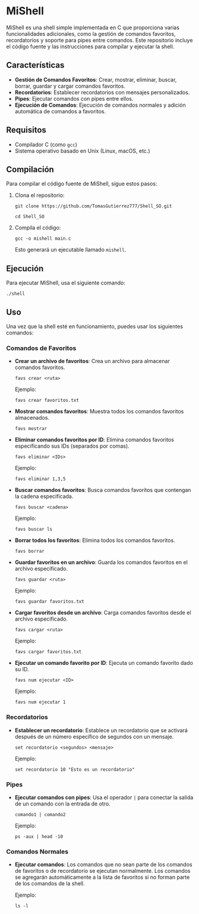 # MiShell

MiShell es una shell simple implementada en C que proporciona varias funcionalidades adicionales, como la gestión de comandos favoritos, recordatorios y soporte para pipes entre comandos. Este repositorio incluye el código fuente y las instrucciones para compilar y ejecutar la shell.

## Características

- **Gestión de Comandos Favoritos**: Crear, mostrar, eliminar, buscar, borrar, guardar y cargar comandos favoritos.
- **Recordatorios**: Establecer recordatorios con mensajes personalizados.
- **Pipes**: Ejecutar comandos con pipes entre ellos.
- **Ejecución de Comandos**: Ejecución de comandos normales y adición automática de comandos a favoritos.

## Requisitos

- Compilador C (como `gcc`)
- Sistema operativo basado en Unix (Linux, macOS, etc.)

## Compilación

Para compilar el código fuente de MiShell, sigue estos pasos:

1. Clona el repositorio:

    `git clone https://github.com/TomasGutierrez777/Shell_SO.git`

    `cd Shell_SO`

2. Compila el código:

    `gcc -o mishell main.c`

   Esto generará un ejecutable llamado `mishell`.

## Ejecución

Para ejecutar MiShell, usa el siguiente comando:

`./shell`

## Uso

Una vez que la shell esté en funcionamiento, puedes usar los siguientes comandos:

### Comandos de Favoritos

- **Crear un archivo de favoritos**: Crea un archivo para almacenar comandos favoritos.

  `favs crear <ruta>`

  Ejemplo:

  `favs crear favoritos.txt`

- **Mostrar comandos favoritos**: Muestra todos los comandos favoritos almacenados.

  `favs mostrar`

- **Eliminar comandos favoritos por ID**: Elimina comandos favoritos especificando sus IDs (separados por comas).

  `favs eliminar <IDs>`

  Ejemplo:

  `favs eliminar 1,3,5`

- **Buscar comandos favoritos**: Busca comandos favoritos que contengan la cadena especificada.

  `favs buscar <cadena>`

  Ejemplo:

  `favs buscar ls`

- **Borrar todos los favoritos**: Elimina todos los comandos favoritos.

  `favs borrar`

- **Guardar favoritos en un archivo**: Guarda los comandos favoritos en el archivo especificado.

  `favs guardar <ruta>`

  Ejemplo:

  `favs guardar favoritos.txt`

- **Cargar favoritos desde un archivo**: Carga comandos favoritos desde el archivo especificado.

  `favs cargar <ruta>`

  Ejemplo:

  `favs cargar favoritos.txt`

- **Ejecutar un comando favorito por ID**: Ejecuta un comando favorito dado su ID.

  `favs num ejecutar <ID>`

  Ejemplo:

  `favs num ejecutar 1`

### Recordatorios

- **Establecer un recordatorio**: Establece un recordatorio que se activará después de un número específico de segundos con un mensaje.

  `set recordatorio <segundos> <mensaje>`

  Ejemplo:

  `set recordatorio 10 "Esto es un recordatorio"`

### Pipes

- **Ejecutar comandos con pipes**: Usa el operador `|` para conectar la salida de un comando con la entrada de otro.

  `comando1 | comando2`

  Ejemplo:

  `ps -aux | head -10`

### Comandos Normales

- **Ejecutar comandos**: Los comandos que no sean parte de los comandos de favoritos o de recordatorio se ejecutan normalmente. Los comandos se agregarán automáticamente a la lista de favoritos si no forman parte de los comandos de la shell.

  Ejemplo:

  `ls -l`